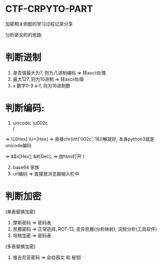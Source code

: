 # CTF-CRPYTO-PART
加密相关例题的学习过程记录分享

分析密文的的思路:

# 判断进制
1. 是否值最大为7, 则为八进制编码 => 转ascii处理
2. 最大127, 则为10进制 => 转ascii处理
3. x  数字0-9 a-f,  则为16进制数

# 判断编码:
1. unicode: \u002c    
(

=> \U[Hex]  \U+[Hex]   => 直接chr(int('002c', 16))解就好, 本身python3就是unicode编码

=> &$x[Hex]; &#[Dec];  => 放html打开
)

2. base64 家族
3. url编码              => 直接放浏览器输入栏中

# 判断加密
 
(单表替换加密)

1. 摩斯密码 => 密码表
2. 凯撒密码 => 正常选择, ROT-13, 变异凯撒(分析映射), 词频分析(工具软件)
3. 培根加密 => 密码表

(多表替换加密)
1. 维吉尼亚密码 => 会给密文 和 秘钥
